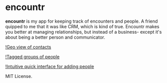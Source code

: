 encountr
========

**encountr** is my app for keeping track of encounters and people. A friend quipped to me that it was like CRM, which is kind of true. Encountr makes you better at managing relationships, but instead of a business- except it's about being a better person and communicator.

[!Geo view of contacts]()

[!Tagged groups of people]()

[!Intuitive quick interface for adding people]()

MIT License.